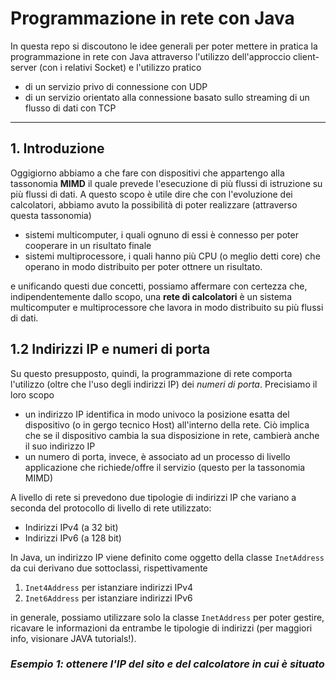# **Programmazione in rete con Java**
In questa repo si discoutono le idee generali per poter mettere in pratica la programmazione in rete con Java attraverso l'utilizzo dell'approccio client-server (con i relativi Socket) e l'utilizzo pratico
- di un servizio privo di connessione con UDP
- di un servizio orientato alla connessione basato sullo streaming di un flusso di dati con TCP
----------------------------------------------------------------------
## **1. Introduzione**

Oggigiorno abbiamo a che fare con dispositivi che appartengo alla tassonomia **MIMD** il quale prevede l'esecuzione di più flussi di istruzione su più flussi di dati. A questo scopo è utile dire che con l'evoluzione dei calcolatori, abbiamo avuto la possibilità di poter realizzare (attraverso questa tassonomia)
- sistemi multicomputer, i quali ognuno di essi è connesso per poter cooperare in un risultato finale
- sistemi multiprocessore, i quali hanno più CPU (o meglio detti core) che operano in modo distribuito per poter ottnere un risultato. 

e unificando questi due concetti, possiamo affermare con certezza che, indipendentemente dallo scopo, una **rete di calcolatori** è un sistema multicomputer e multiprocessore che lavora in modo distribuito su più flussi di dati.

## **1.2 Indirizzi IP e numeri di porta**
Su questo presupposto, quindi, la programmazione di rete comporta l'utilizzo (oltre che l'uso degli indirizzi IP) dei _numeri di porta_. Precisiamo il loro scopo
- un indirizzo IP identifica in modo univoco la posizione esatta del dispositivo (o in gergo tecnico Host) all'interno della rete. Ciò implica che se il dispositivo cambia la sua disposizione in rete, cambierà anche il suo indirizzo IP
- un numero di porta, invece, è associato ad un processo di livello applicazione che richiede/offre il servizio (questo per la tassonomia MIMD)

A livello di rete si prevedono due tipologie di indirizzi IP che variano a seconda del protocollo di livello di rete utilizzato:
- Indirizzi IPv4 (a 32 bit)
- Indirizzi IPv6 (a 128 bit)

In Java, un indirizzo IP viene definito come oggetto della classe ```InetAddress``` da cui derivano due sottoclassi, rispettivamente
1. ```Inet4Address``` per istanziare indirizzi IPv4
2. ```Inet6Address``` per istanziare indirizzi IPv6

in generale, possiamo utilizzare solo la classe ```InetAddress``` per poter gestire, ricavare le informazioni da entrambe le tipologie di indirizzi (per maggiori info, visionare JAVA tutorials!).

### _Esempio 1: ottenere l'IP del sito e del calcolatore in cui è situato_
